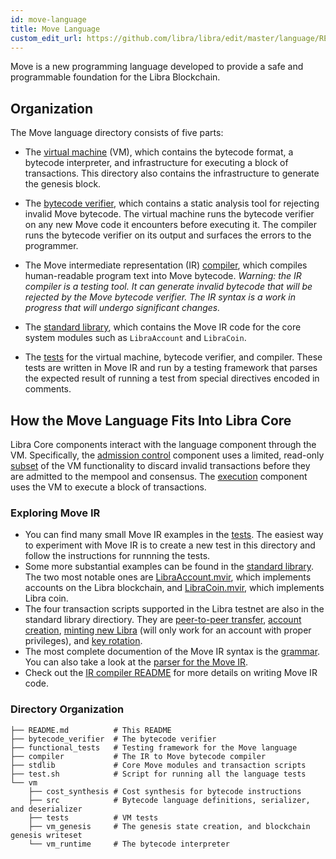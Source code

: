 ```yaml
---
id: move-language
title: Move Language
custom_edit_url: https://github.com/libra/libra/edit/master/language/README.md
---
```


Move is a new programming language developed to provide a safe and programmable foundation for the Libra Blockchain.

## Organization

The Move language directory consists of five parts:

- The [virtual machine](https://github.com/libra/libra/tree/master/language/vm) (VM), which contains the bytecode format, a bytecode interpreter, and infrastructure for executing a block of transactions. This directory also contains the infrastructure to generate the genesis block.

- The [bytecode verifier](https://github.com/libra/libra/tree/master/language/bytecode_verifier), which contains a static analysis tool for rejecting invalid Move bytecode. The virtual machine runs the bytecode verifier on any new Move code it encounters before executing it. The compiler runs the bytecode verifier on its output and surfaces the errors to the programmer.

- The Move intermediate representation (IR) [compiler](https://github.com/libra/libra/tree/master/language/stdlib), which compiles human-readable program text into Move bytecode. *Warning: the IR compiler is a testing tool. It can generate invalid bytecode that will be rejected by the Move bytecode verifier. The IR syntax is a work in progress that will undergo significant changes.*

- The [standard library](https://github.com/libra/libra/tree/master/language/stdlib), which contains the Move IR code for the core system modules such as `LibraAccount` and `LibraCoin`.

- The [tests](https://github.com/libra/libra/tree/master/language/functional_tests) for the virtual machine, bytecode verifier, and compiler. These tests are written in Move IR and run by a testing framework that parses the expected result of running a test from special directives encoded in comments.

## How the Move Language Fits Into Libra Core

Libra Core components interact with the language component through the VM. Specifically, the [admission control](https://github.com/libra/libra/tree/master/admission_control) component uses a limited, read-only [subset](https://github.com/libra/libra/tree/master/vm_validator) of the VM functionality to discard invalid transactions before they are admitted to the mempool and consensus. The [execution](https://github.com/libra/libra/tree/master/execution) component uses the VM to execute a block of transactions.

### Exploring Move IR

* You can find many small Move IR examples in the [tests](https://github.com/libra/libra/tree/master/language/functional_tests/tests/testsuite). The easiest way to experiment with Move IR is to create a new test in this directory and follow the instructions for runnning the tests.
* Some more substantial examples can be found in the [standard library](https://github.com/libra/libra/tree/master/language/stdlib/modules). The two most notable ones are [LibraAccount.mvir](https://github.com/libra/libra/blob/master/language/stdlib/modules/libra_account.mvir), which implements accounts on the Libra blockchain, and [LibraCoin.mvir](https://github.com/libra/libra/blob/master/language/stdlib/modules/libra_coin.mvir), which implements Libra coin.
* The four transaction scripts supported in the Libra testnet are also in the standard library directiory. They are [peer-to-peer transfer](https://github.com/libra/libra/blob/master/language/stdlib/transaction_scripts/peer_to_peer_transfer.mvir), [account creation](https://github.com/libra/libra/blob/master/language/stdlib/transaction_scripts/create_account.mvir), [minting new Libra](https://github.com/libra/libra/blob/master/language/stdlib/transaction_scripts/mint.mvir) (will only work for an account with proper privileges), and [key rotation](https://github.com/libra/libra/blob/master/language/stdlib/transaction_scripts/rotate_authentication_key.mvir).
* The most complete documention of the Move IR syntax is the [grammar](https://github.com/libra/libra/blob/master/language/compiler/src/parser/mod.rs). You can also take a look at the [parser for the Move IR](https://github.com/libra/libra/blob/master/language/compiler/src/parser/syntax.lalrpop).
* Check out the [IR compiler README](https://github.com/libra/libra/blob/master/language/compiler/README.md) for more details on writing Move IR code.

### Directory Organization

```
├── README.md          # This README
├── bytecode_verifier  # The bytecode verifier
├── functional_tests   # Testing framework for the Move language
├── compiler           # The IR to Move bytecode compiler
├── stdlib             # Core Move modules and transaction scripts
├── test.sh            # Script for running all the language tests
└── vm
    ├── cost_synthesis # Cost synthesis for bytecode instructions
    ├── src            # Bytecode language definitions, serializer, and deserializer
    ├── tests          # VM tests
    ├── vm_genesis     # The genesis state creation, and blockchain genesis writeset
    └── vm_runtime     # The bytecode interpreter
```
